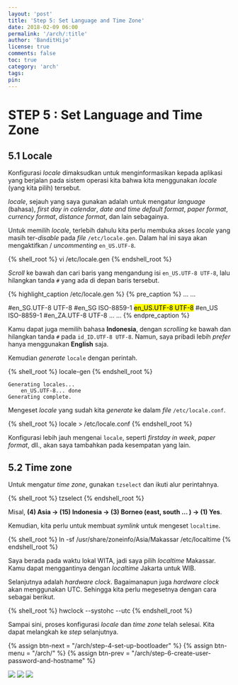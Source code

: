 ```yaml
---
layout: 'post'
title: 'Step 5: Set Language and Time Zone'
date: 2018-02-09 06:00
permalink: '/arch/:title'
author: 'BanditHijo'
license: true
comments: false
toc: true
category: 'arch'
tags:
pin:
---
```



# STEP 5 : Set Language and Time Zone

## 5.1 Locale

Konfigurasi _locale_ dimaksudkan untuk menginformasikan kepada aplikasi yang berjalan pada sistem operasi kita bahwa kita menggunakan _locale_ \(yang kita pilih\) tersebut.

_locale_, sejauh yang saya gunakan adalah untuk mengatur _language_ \(bahasa\), _first day in calendar_, _date and time default format_, _paper format_, _currency format_, _distance format_, dan lain sebagainya.

Untuk memilih _locale_, terlebih dahulu kita perlu membuka akses _locale_ yang masih ter-_disable_ pada _file_ `/etc/locale.gen`. Dalam hal ini saya akan mengaktifkan / _uncommenting_ `en_US.UTF-8`.

{% shell_root %}
vi /etc/locale.gen
{% endshell_root %}

_Scroll_ ke bawah dan cari baris yang mengandung isi `en_US.UTF-8 UTF-8`, lalu hilangkan tanda `#` yang ada di depan baris tersebut.

{% highlight_caption /etc/locale.gen %}
{% pre_caption %}
...
...

#en_SG.UTF-8 UTF-8
#en_SG ISO-8859-1
<mark>en_US.UTF-8 UTF-8</mark>
#en_US ISO-8859-1
#en_ZA.UTF-8 UTF-8
...
...
{% endpre_caption %}

Kamu dapat juga memilih bahasa **Indonesia**, dengan _scrolling_ ke bawah dan hilangkan tanda `#` pada `id_ID.UTF-8 UTF-8`. Namun, saya pribadi lebih _prefer_ hanya menggunakan **English** saja.

Kemudian _generate_ `locale` dengan perintah.

{% shell_root %}
locale-gen
{% endshell_root %}

```
Generating locales...
    en_US.UTF-8... done
Generating complete.
```

Mengeset _locale_ yang sudah kita _generate_ ke dalam _file_ `/etc/locale.conf`.

{% shell_root %}
locale > /etc/locale.conf
{% endshell_root %}

Konfigurasi lebih jauh mengenai `locale`, seperti _firstday in week_, _paper format_, dll., akan saya tambahkan pada kesempatan yang lain.

## 5.2 Time zone

Untuk mengatur _time zone_, gunakan `tzselect` dan ikuti alur perintahnya.

{% shell_root %}
tzselect
{% endshell_root %}

Misal, **\(4\) Asia → \(15\) Indonesia → \(3\) Borneo \(east, south … \) → \(1\) Yes**.

Kemudian, kita perlu untuk membuat _symlink_ untuk mengeset `localtime`.

{% shell_root %}
ln -sf /usr/share/zoneinfo/Asia/Makassar /etc/localtime
{% endshell_root %}

Saya berada pada waktu lokal WITA, jadi saya pilih _localtime_ Makassar. Kamu dapat menggantinya dengan _localtime_ Jakarta untuk WIB.

Selanjutnya adalah _hardware clock_. Bagaimanapun juga _hardware clock_ akan menggunakan UTC. Sehingga kita perlu megesetnya dengan cara sebagai berikut.

{% shell_root %}
hwclock --systohc --utc
{% endshell_root %}

Sampai sini, proses konfigurasi _locale_ dan _time zone_ telah selesai. Kita dapat melangkah ke _step_ selanjutnya.



<!-- NEXT PREV BUTTON -->
{% assign btn-next = "/arch/step-4-set-up-bootloader" %}
{% assign btn-menu = "/arch/" %}
{% assign btn-prev = "/arch/step-6-create-user-password-and-hostname" %}
<div class="post-nav">
<a class="btn-blue-l" href="{{ btn-next }}"><img class="btn-img" src="/assets/img/logo/logo_ap.png"></a>
<a class="btn-blue-c" href="{{ btn-menu }}"><img class="btn-img" src="/assets/img/logo/logo_menu.svg"></a>
<a class="btn-blue-r" href="{{ btn-prev }}"><img class="btn-img" src="/assets/img/logo/logo_an.png"></a>
</div>
